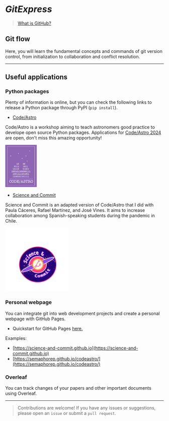 # _GitExpress_

> [What is GitHub?](https://www.youtube.com/watch?v=pBy1zgt0XPc)



## **Git flow**

Here, you will learn the fundamental concepts and commands of git version control, from initialization to collaboration and conflict resolution.


*** 

## Useful applications

### **Python packages**

Plenty of information is online, but you can check the following links to release a Python package through PyPI (`pip install`). 

- [Code/Astro](https://github.com/semaphoreP/codeastro/tree/main)

Code/Astro is a workshop aiming to teach astronomers good practice to develope open source Python packages. Applications for [Code/Astro 2024](https://semaphorep.github.io/codeastro/) are open, don't miss this amazing opportunity!

<img src="git_flow/img/codeastro.png" width="100">


- [Science and Commit](https://github.com/Science-and-Commit/Workshop_2022)

Science and Commit is an adapted version of Code/Astro that I did with Paula Cáceres, Rafael Martínez, and José Vines. It aims to increase collaboration among Spanish-speaking students during the pandemic in Chile.

<img src="git_flow/img/scienceandcommmit.png" width="200">


### **Personal webpage**

You can integrate git into web development projects and create a personal webpage with GitHub Pages.

- Quickstart for GitHub Pages [here.](https://docs.github.com/en/pages/quickstart)

Examples:
- [https://science-and-commit.github.io](https://science-and-commit.github.io)
- [https://semaphorep.github.io/codeastro/](https://semaphorep.github.io/codeastro/)


### **Overleaf**

You can track changes of your papers and other important documents using Overleaf.


*** 

> Contributions are welcome! If you have any issues or suggestions, please open an `issue` or submit a `pull request`.
